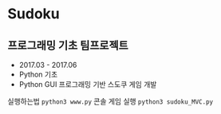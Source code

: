 # Sudoku

## 프로그래밍 기초 팀프로젝트
- 2017.03 - 2017.06
- Python 기초 
- Python GUI 프로그래밍 기반 스도쿠 게임 개발

실행하는법
`python3 www.py`
콘솔 게임 실행
`python3 sudoku_MVC.py`
